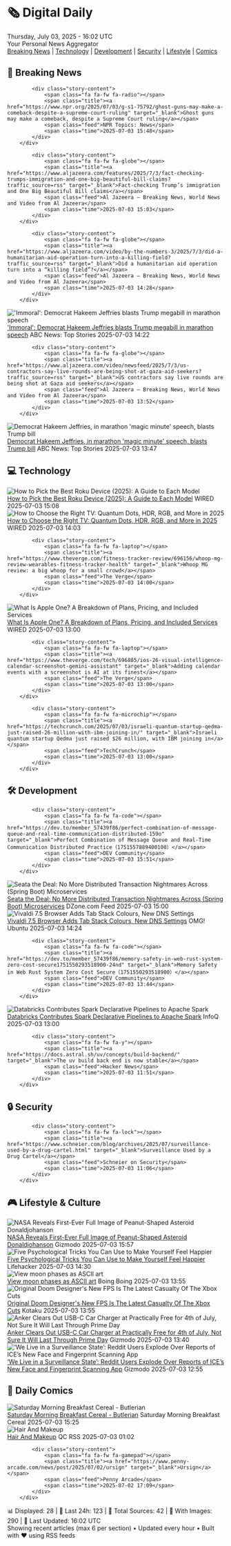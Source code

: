 <!-- Processing 54 RSS feeds at 2025-07-03 16:01:50 UTC -->
<!-- Processing: XKCD -->
<!-- Processing: Saturday Morning Breakfast Cereal -->
<!-- Processing: Garfield -->
<!-- Processing: Questionable Content -->
<!-- Processing: Dinosaur Comics -->
<!-- Processing: BBC Breaking News -->
<!-- Processing: Al Jazeera Breaking News -->
<!-- Processing: NPR News -->
<!-- Processing: CBC News -->
<!-- Error processing https://rss.cbc.ca/lineup/topstories.xml: The read operation timed out -->
<!-- Processing: Reuters World News -->
<!-- Processing: Associated Press Breaking -->
<!-- Processing: ABC News Breaking -->
<!-- Processing: NBC News Breaking -->
<!-- Processing: WIRED -->
<!-- Processing: Slashdot -->
<!-- Processing: Lobsters Python -->
<!-- Processing: Dev.to -->
<!-- Processing: StackOverflow Blog -->
<!-- Processing: OMG! Ubuntu -->
<!-- Processing: GitHub Blog -->
<!-- Processing: InfoQ -->
<!-- Processing: DZone -->
<!-- Processing: Coding Horror -->
<!-- Processing: Gizmodo -->
<!-- Processing: Kotaku -->
<!-- Processing: Boing Boing -->
<!-- Processing: Schneier on Security -->
<!-- Generated 10 new posts out of 27 feeds processed -->
<div class="newspaper-header">
    <h1 class="newspaper-title">🗞️ Digital Daily</h1>
    <div class="newspaper-date">Thursday, July 03, 2025 - 16:02 UTC</div>
    <div class="newspaper-subtitle">Your Personal News Aggregator</div>
</div>

<div class="newspaper-nav">
    <a href="#breaking">Breaking News</a> |
    <a href="#tech">Technology</a> |
    <a href="#dev">Development</a> |
    <a href="#security">Security</a> |
    <a href="#lifestyle">Lifestyle</a> |
    <a href="#webcomics">Comics</a>
</div>

<div class="news-section breaking-news" id="breaking">
<h2 class="section-header">🚨 Breaking News</h2>
<div class="stories-container">
<div class="story">
            
            <div class="story-content">
                <span class="fa fa-fw fa-radio"></span>
                <span class="title"><a href="https://www.npr.org/2025/07/03/g-s1-75792/ghost-guns-may-make-a-comeback-despite-a-supreme-court-ruling" target="_blank">Ghost guns may make a comeback, despite a Supreme Court ruling</a></span>
                <span class="feed">NPR Topics: News</span>
                <span class="time">2025-07-03 15:48</span>
            </div>
        </div>
<div class="story">
            
            <div class="story-content">
                <span class="fa fa-fw fa-globe"></span>
                <span class="title"><a href="https://www.aljazeera.com/features/2025/7/3/fact-checking-trumps-immigration-and-one-big-beautiful-bill-claims?traffic_source=rss" target="_blank">Fact-checking Trump’s immigration and One Big Beautiful Bill claims</a></span>
                <span class="feed">Al Jazeera – Breaking News, World News and Video from Al Jazeera</span>
                <span class="time">2025-07-03 15:03</span>
            </div>
        </div>
<div class="story">
            
            <div class="story-content">
                <span class="fa fa-fw fa-globe"></span>
                <span class="title"><a href="https://www.aljazeera.com/video/by-the-numbers-3/2025/7/3/did-a-humanitarian-aid-operation-turn-into-a-killing-field?traffic_source=rss" target="_blank">Did a humanitarian aid operation turn into a “killing field”?</a></span>
                <span class="feed">Al Jazeera – Breaking News, World News and Video from Al Jazeera</span>
                <span class="time">2025-07-03 14:28</span>
            </div>
        </div>
<div class="story">
            <img src="https://s.abcnews.com/images/US/hakeem-jeffries-4-ht-gmh-250703_1751550002707_hpMain_4x3t_384.jpg" alt="&#x27;Immoral&#x27;: Democrat Hakeem Jeffries blasts Trump megabill in marathon speech" class="story-image" loading="lazy" onerror="this.style.display='none'">
            <div class="story-content">
                <span class="fa fa-fw fa-tv"></span>
                <span class="title"><a href="https://abcnews.go.com/Politics/democrat-hakeem-jeffries-marathon-magic-minute-speech-blasts/story?id=123444742" target="_blank">&#x27;Immoral&#x27;: Democrat Hakeem Jeffries blasts Trump megabill in marathon speech</a></span>
                <span class="feed">ABC News: Top Stories</span>
                <span class="time">2025-07-03 14:22</span>
            </div>
        </div>
<div class="story">
            
            <div class="story-content">
                <span class="fa fa-fw fa-globe"></span>
                <span class="title"><a href="https://www.aljazeera.com/video/newsfeed/2025/7/3/us-contractors-say-live-rounds-are-being-shot-at-gaza-aid-seekers?traffic_source=rss" target="_blank">US contractors say live rounds are being shot at Gaza aid seekers</a></span>
                <span class="feed">Al Jazeera – Breaking News, World News and Video from Al Jazeera</span>
                <span class="time">2025-07-03 13:52</span>
            </div>
        </div>
<div class="story">
            <img src="https://s.abcnews.com/images/US/hakeem-jeffries-4-ht-gmh-250703_1751550002707_hpMain_4x3t_384.jpg" alt="Democrat Hakeem Jeffries, in marathon &#x27;magic minute&#x27; speech, blasts Trump bill" class="story-image" loading="lazy" onerror="this.style.display='none'">
            <div class="story-content">
                <span class="fa fa-fw fa-tv"></span>
                <span class="title"><a href="https://abcnews.go.com/Politics/democrat-hakeem-jeffries-marathon-magic-minute-speech-blasts/story?id=123444742" target="_blank">Democrat Hakeem Jeffries, in marathon &#x27;magic minute&#x27; speech, blasts Trump bill</a></span>
                <span class="feed">ABC News: Top Stories</span>
                <span class="time">2025-07-03 13:47</span>
            </div>
        </div>
</div>
</div>
<div class="news-section tech-news" id="tech">
<h2 class="section-header">💻 Technology</h2>
<div class="stories-container">
<div class="story">
            <img src="https://media.wired.com/photos/6865ac9b720d56593b1aa498/master/pass/Roku_.png" alt="How to Pick the Best Roku Device (2025): A Guide to Each Model" class="story-image" loading="lazy" onerror="this.style.display='none'">
            <div class="story-content">
                <span class="fa fa-fw fa-bolt"></span>
                <span class="title"><a href="https://www.wired.com/gallery/how-to-pick-the-right-roku/" target="_blank">How to Pick the Best Roku Device (2025): A Guide to Each Model</a></span>
                <span class="feed">WIRED</span>
                <span class="time">2025-07-03 15:08</span>
            </div>
        </div>
<div class="story">
            <img src="https://media.wired.com/photos/6849a33ef3e19a5bab3da558/master/pass/Sony%20Bravia%208%20II%20OLED%20TV%20Review_.png" alt="How to Choose the Right TV: Quantum Dots, HDR, RGB, and More in 2025" class="story-image" loading="lazy" onerror="this.style.display='none'">
            <div class="story-content">
                <span class="fa fa-fw fa-bolt"></span>
                <span class="title"><a href="https://www.wired.com/story/how-to-buy-the-right-tv/" target="_blank">How to Choose the Right TV: Quantum Dots, HDR, RGB, and More in 2025</a></span>
                <span class="feed">WIRED</span>
                <span class="time">2025-07-03 14:03</span>
            </div>
        </div>
<div class="story">
            
            <div class="story-content">
                <span class="fa fa-fw fa-laptop"></span>
                <span class="title"><a href="https://www.theverge.com/fitness-tracker-review/696156/whoop-mg-review-wearables-fitness-tracker-health" target="_blank">Whoop MG review: a big whoop for a small crowd</a></span>
                <span class="feed">The Verge</span>
                <span class="time">2025-07-03 14:00</span>
            </div>
        </div>
<div class="story">
            <img src="https://media.wired.com/photos/68499ed317bbaf7c007e2dfa/master/pass/Apple%20One.png" alt="What Is Apple One? A Breakdown of Plans, Pricing, and Included Services" class="story-image" loading="lazy" onerror="this.style.display='none'">
            <div class="story-content">
                <span class="fa fa-fw fa-bolt"></span>
                <span class="title"><a href="https://www.wired.com/story/what-is-apple-one/" target="_blank">What Is Apple One? A Breakdown of Plans, Pricing, and Included Services</a></span>
                <span class="feed">WIRED</span>
                <span class="time">2025-07-03 13:00</span>
            </div>
        </div>
<div class="story">
            
            <div class="story-content">
                <span class="fa fa-fw fa-laptop"></span>
                <span class="title"><a href="https://www.theverge.com/tech/696885/ios-26-visual-intelligence-calendar-screenshot-gemini-assistant" target="_blank">Adding calendar events with a screenshot is AI at its finest</a></span>
                <span class="feed">The Verge</span>
                <span class="time">2025-07-03 13:00</span>
            </div>
        </div>
<div class="story">
            
            <div class="story-content">
                <span class="fa fa-fw fa-microchip"></span>
                <span class="title"><a href="https://techcrunch.com/2025/07/03/israeli-quantum-startup-qedma-just-raised-26-million-with-ibm-joining-in/" target="_blank">Israeli quantum startup Qedma just raised $26 million, with IBM joining in</a></span>
                <span class="feed">TechCrunch</span>
                <span class="time">2025-07-03 13:00</span>
            </div>
        </div>
</div>
</div>
<div class="news-section dev-news" id="dev">
<h2 class="section-header">🛠️ Development</h2>
<div class="stories-container">
<div class="story">
            
            <div class="story-content">
                <span class="fa fa-fw fa-code"></span>
                <span class="title"><a href="https://dev.to/member_57439f86/perfect-combination-of-message-queue-and-real-time-communication-distributed-159o" target="_blank">Perfect Combination of Message Queue and Real-Time Communication Distributed Practice（1751557889400100）</a></span>
                <span class="feed">DEV Community</span>
                <span class="time">2025-07-03 15:51</span>
            </div>
        </div>
<div class="story">
            <img src="https://dz2cdn1.dzone.com/thumbnail?fid=18487138&w=600" alt="Seata the Deal: No More Distributed Transaction Nightmares Across (Spring Boot) Microservices" class="story-image" loading="lazy" onerror="this.style.display='none'">
            <div class="story-content">
                <span class="fa fa-fw fa-newspaper"></span>
                <span class="title"><a href="https://dzone.com/articles/seata-distributed-transactions-spring-boot-microservices" target="_blank">Seata the Deal: No More Distributed Transaction Nightmares Across (Spring Boot) Microservices</a></span>
                <span class="feed">DZone.com Feed</span>
                <span class="time">2025-07-03 15:00</span>
            </div>
        </div>
<div class="story">
            <img src="https://i0.wp.com/www.omgubuntu.co.uk/wp-content/uploads/2025/05/vivaldi-logo.jpg?resize=406%2C232&amp;ssl=1" alt="Vivaldi 7.5 Browser Adds Tab Stack Colours, New DNS Settings" class="story-image" loading="lazy" onerror="this.style.display='none'">
            <div class="story-content">
                <span class="fa fa-fw fa-ubuntu"></span>
                <span class="title"><a href="https://www.omgubuntu.co.uk/2025/07/vivaldi-7-5-browser-update-changes" target="_blank">Vivaldi 7.5 Browser Adds Tab Stack Colours, New DNS Settings</a></span>
                <span class="feed">OMG! Ubuntu</span>
                <span class="time">2025-07-03 14:24</span>
            </div>
        </div>
<div class="story">
            
            <div class="story-content">
                <span class="fa fa-fw fa-code"></span>
                <span class="title"><a href="https://dev.to/member_57439f86/memory-safety-in-web-rust-system-zero-cost-secure1751550293518900-24nd" target="_blank">Memory Safety in Web Rust System Zero Cost Secure（1751550293518900）</a></span>
                <span class="feed">DEV Community</span>
                <span class="time">2025-07-03 13:44</span>
            </div>
        </div>
<div class="story">
            <img src="https://res.infoq.com/news/2025/07/databricks-declarative-pipelines/en/headerimage/databricks-declarative-pipelines-1751267295205.jpeg" alt="Databricks Contributes Spark Declarative Pipelines to Apache Spark" class="story-image" loading="lazy" onerror="this.style.display='none'">
            <div class="story-content">
                <span class="fa fa-fw fa-info-circle"></span>
                <span class="title"><a href="https://www.infoq.com/news/2025/07/databricks-declarative-pipelines/?utm_campaign=infoq_content&utm_source=infoq&utm_medium=feed&utm_term=global" target="_blank">Databricks Contributes Spark Declarative Pipelines to Apache Spark</a></span>
                <span class="feed">InfoQ</span>
                <span class="time">2025-07-03 13:00</span>
            </div>
        </div>
<div class="story">
            
            <div class="story-content">
                <span class="fa fa-fw fa-y"></span>
                <span class="title"><a href="https://docs.astral.sh/uv/concepts/build-backend/" target="_blank">The uv build back end is now stable</a></span>
                <span class="feed">Hacker News</span>
                <span class="time">2025-07-03 11:51</span>
            </div>
        </div>
</div>
</div>
<div class="news-section security-news" id="security">
<h2 class="section-header">🔒 Security</h2>
<div class="stories-container">
<div class="story">
            
            <div class="story-content">
                <span class="fa fa-fw fa-lock"></span>
                <span class="title"><a href="https://www.schneier.com/blog/archives/2025/07/surveillance-used-by-a-drug-cartel.html" target="_blank">Surveillance Used by a Drug Cartel</a></span>
                <span class="feed">Schneier on Security</span>
                <span class="time">2025-07-03 11:06</span>
            </div>
        </div>
</div>
</div>
<div class="news-section lifestyle-news" id="lifestyle">
<h2 class="section-header">🎮 Lifestyle & Culture</h2>
<div class="stories-container">
<div class="story">
            <img src="https://gizmodo.com/app/uploads/2025/07/donaldjohanson0703-1.jpg" alt="NASA Reveals First-Ever Full Image of Peanut-Shaped Asteroid Donaldjohanson" class="story-image" loading="lazy" onerror="this.style.display='none'">
            <div class="story-content">
                <span class="fa fa-fw fa-computer"></span>
                <span class="title"><a href="https://gizmodo.com/nasa-reveals-first-ever-full-image-of-peanut-shaped-asteroid-donaldjohanson-2000623824" target="_blank">NASA Reveals First-Ever Full Image of Peanut-Shaped Asteroid Donaldjohanson</a></span>
                <span class="feed">Gizmodo</span>
                <span class="time">2025-07-03 15:57</span>
            </div>
        </div>
<div class="story">
            <img src="https://lifehacker.com/imagery/articles/01JYPGYAHZB5YPJCCGYVEXMZQH/hero-image.jpg" alt="Five Psychological Tricks You Can Use to Make Yourself Feel Happier" class="story-image" loading="lazy" onerror="this.style.display='none'">
            <div class="story-content">
                <span class="fa fa-fw fa-life-ring"></span>
                <span class="title"><a href="https://lifehacker.com/health/five-psychological-tricks-happier?utm_medium=RSS" target="_blank">Five Psychological Tricks You Can Use to Make Yourself Feel Happier</a></span>
                <span class="feed">Lifehacker</span>
                <span class="time">2025-07-03 14:30</span>
            </div>
        </div>
<div class="story">
            <img src="https://i0.wp.com/boingboing.net/wp-content/uploads/2025/07/ASCII-Moon-Phase.jpg?fit=1080%2C698&amp;quality=60&amp;ssl=1" alt="View moon phases as ASCII art" class="story-image" loading="lazy" onerror="this.style.display='none'">
            <div class="story-content">
                <span class="fa fa-fw fa-arrow-right"></span>
                <span class="title"><a href="https://boingboing.net/2025/07/03/view-moon-phases-as-ascii-art.html" target="_blank">View moon phases as ASCII art</a></span>
                <span class="feed">Boing Boing</span>
                <span class="time">2025-07-03 13:55</span>
            </div>
        </div>
<div class="story">
            <img src="https://i.kinja-img.com/image/upload/c_fit,q_80,w_636/3a57f23230a38c05ec251bb6d4e9d46c.jpg" alt="Original Doom Designer&#x27;s New FPS Is The Latest Casualty Of The Xbox Cuts" class="story-image" loading="lazy" onerror="this.style.display='none'">
            <div class="story-content">
                <span class="fa fa-fw fa-gamepad"></span>
                <span class="title"><a href="https://kotaku.com/john-brenda-romero-games-fps-doom-xbox-bethesda-1851785577" target="_blank">Original Doom Designer&#x27;s New FPS Is The Latest Casualty Of The Xbox Cuts</a></span>
                <span class="feed">Kotaku</span>
                <span class="time">2025-07-03 13:55</span>
            </div>
        </div>
<div class="story">
            <img src="https://gizmodo.com/app/uploads/2025/07/ankerusbccar.jpg" alt="Anker Clears Out USB-C Car Charger at Practically Free for 4th of July, Not Sure It Will Last Through Prime Day" class="story-image" loading="lazy" onerror="this.style.display='none'">
            <div class="story-content">
                <span class="fa fa-fw fa-computer"></span>
                <span class="title"><a href="https://gizmodo.com/anker-clears-out-usb-c-car-charger-at-practically-free-for-4th-of-july-not-sure-it-will-last-through-prime-day-2000623488" target="_blank">Anker Clears Out USB-C Car Charger at Practically Free for 4th of July, Not Sure It Will Last Through Prime Day</a></span>
                <span class="feed">Gizmodo</span>
                <span class="time">2025-07-03 13:40</span>
            </div>
        </div>
<div class="story">
            <img src="https://gizmodo.com/app/uploads/2022/07/14087fd37f815e2dbf35a5b25e32a81a.jpg" alt="‘We Live in a Surveillance State’: Reddit Users Explode Over Reports of ICE’s New Face and Fingerprint Scanning App" class="story-image" loading="lazy" onerror="this.style.display='none'">
            <div class="story-content">
                <span class="fa fa-fw fa-computer"></span>
                <span class="title"><a href="https://gizmodo.com/we-live-in-a-surveillance-state-reddit-users-explode-over-reports-of-ices-new-face-and-fingerprint-scanning-app-2000623746" target="_blank">‘We Live in a Surveillance State’: Reddit Users Explode Over Reports of ICE’s New Face and Fingerprint Scanning App</a></span>
                <span class="feed">Gizmodo</span>
                <span class="time">2025-07-03 12:55</span>
            </div>
        </div>
</div>
</div>
<div class="news-section webcomics-section" id="webcomics">
<h2 class="section-header">🎨 Daily Comics</h2>
<div class="stories-container">
<div class="story">
            <img src="https://www.smbc-comics.com/comics/1750828267-20250703.png" alt="Saturday Morning Breakfast Cereal - Butlerian" class="story-image" loading="lazy" onerror="this.style.display='none'">
            <div class="story-content">
                <span class="fa fa-fw fa-smile"></span>
                <span class="title"><a href="https://www.smbc-comics.com/comic/butlerian" target="_blank">Saturday Morning Breakfast Cereal - Butlerian</a></span>
                <span class="feed">Saturday Morning Breakfast Cereal</span>
                <span class="time">2025-07-03 15:25</span>
            </div>
        </div>
<div class="story">
            <img src="http://www.questionablecontent.net/comics/5605.png" alt="Hair And Makeup" class="story-image" loading="lazy" onerror="this.style.display='none'">
            <div class="story-content">
                <span class="fa fa-fw fa-music"></span>
                <span class="title"><a href="http://questionablecontent.net/view.php?comic=5605" target="_blank">Hair And Makeup</a></span>
                <span class="feed">QC RSS</span>
                <span class="time">2025-07-03 01:02</span>
            </div>
        </div>
<div class="story">
            
            <div class="story-content">
                <span class="fa fa-fw fa-gamepad"></span>
                <span class="title"><a href="https://www.penny-arcade.com/news/post/2025/07/02/ursign" target="_blank">Ursign</a></span>
                <span class="feed">Penny Arcade</span>
                <span class="time">2025-07-02 17:09</span>
            </div>
        </div>
</div>
</div>

<div class="newspaper-footer">
    <div class="stats">
        📊 Displayed: 28 | 📅 Last 24h: 123 | 📡 Total Sources: 42 | 📸 With Images: 290 |
        🔄 Last Updated: 16:02 UTC
    </div>
    <div class="footer-note">
        Showing recent articles (max 6 per section) • Updated every hour • Built with ❤️ using RSS feeds
    </div>
</div>
